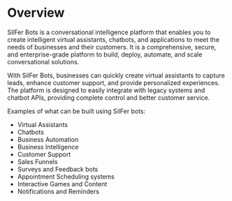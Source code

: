 # Overview

SilFer Bots is a conversational intelligence platform that enables you to
create intelligent virtual assistants, chatbots, and applications to meet the
needs of businesses and their customers. It is a comprehensive, secure, and
enterprise-grade platform to build, deploy, automate, and scale conversational
solutions.

With SilFer Bots, businesses can quickly create virtual assistants to capture
leads, enhance customer support, and provide personalized experiences. The
platform is designed to easily integrate with legacy systems and chatbot APIs,
providing complete control and better customer service.

Examples of what can be built using SilFer bots:

- Virtual Assistants
- Chatbots
- Business Automation
- Business Intelligence
- Customer Support
- Sales Funnels
- Surveys and Feedback bots
- Appointment Scheduling systems
- Interactive Games and Content
- Notifications and Reminders
